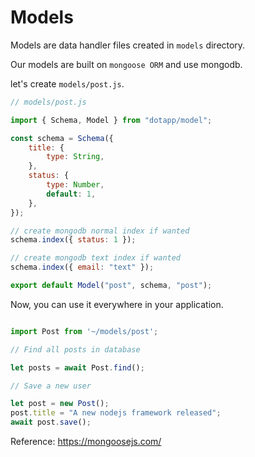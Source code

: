 # Models

Models are data handler files created in `models` directory.

Our models are built on `mongoose ORM` and use mongodb.

let's create `models/post.js`.

```javascript
// models/post.js

import { Schema, Model } from "dotapp/model";

const schema = Schema({
    title: {
        type: String,
    },
    status: {
        type: Number,
        default: 1,
    },
});

// create mongodb normal index if wanted
schema.index({ status: 1 });

// create mongodb text index if wanted
schema.index({ email: "text" });

export default Model("post", schema, "post");
```

Now, you can use it everywhere in your application.

``` javascript

import Post from '~/models/post';

// Find all posts in database

let posts = await Post.find();

// Save a new user

let post = new Post();
post.title = "A new nodejs framework released";
await post.save();

```

Reference: https://mongoosejs.com/
